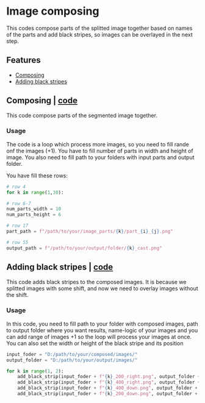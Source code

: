 # Image composing
This codes compose parts of the splitted image together based on names of the parts and add black stripes, so images can be overlayed in the next step.

## Features
- [Composing](#composing)
- [Adding black stripes](#adding-black-stripes)

## Composing | [code](./7_composing.py)
This code compose parts of the segmented image together.

### Usage
The code is a loop which process more images, so you need to fill rande onf the images (+1). You have to fill number of parts in width and height of image. You also need to fill path to your folders with input parts and output folder.

You have fill these rows:
```python
# row 4
for k in range(1,30):

# row 6-7
num_parts_width = 10
num_parts_height = 6

# row 17
part_path = f"/path/to/your/image_parts/{k}/part_{i}_{j}.png"

# row 55
output_path = f"/path/to/your/output/folder/{k}_cast.png"
```
## Adding black stripes | [code](./8_same_dimesnions_for_overlaying.py)
This code adds black stripes to the composed images. It is because we splitted images with some shift, and now we need to overlay images without the shift.

### Usage
In this code, you need to fill path to your folder with composed images, path to output folder where you want results, name-logic of your images and you can add range of images +1 so the loop will process your images at once.
You can also set the width or height of the black stripe and its position
```python
input_foder = "D:/path/to/your/composed/images/"
output_folder = "D:/path/to/your/output/images/"

for k in range(1, 2):
    add_black_strip(input_foder + f"{k}_200_right.png", output_folder + f"{k}_200_right.png", 200, 0, 'left')
    add_black_strip(input_foder + f"{k}_400_right.png", output_folder + f"{k}_400_right.png", 400, 0, 'left')
    add_black_strip(input_foder + f"{k}_400_down.png", output_folder + f"{k}_400_down.png", 0, 400, 'top')
    add_black_strip(input_foder + f"{k}_200_down.png", output_folder + f"{k}_200_down.png", 0, 200, 'top')
